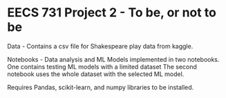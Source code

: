 # EECS 731 Project 2 - To be, or not to be

Data - Contains a csv file for Shakespeare play data from kaggle.

Notebooks - Data analysis and ML Models implemented in two notebooks. One contains testing ML models with a limited dataset
The second notebook uses the whole dataset with the selected ML model.

Requires Pandas, scikit-learn, and numpy libraries to be installed.
